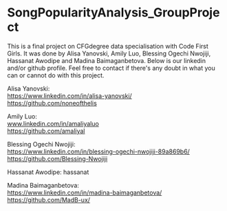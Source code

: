 # SongPopularityAnalysis_GroupProject

This is a final project on CFGdegree data specialisation with Code First Girls. It was done by Alisa Yanovski, Amily Luo, Blessing Ogechi Nwojiji, Hassanat Awodipe and Madina Baimaganbetova. Below is our linkedin and/or github profile. Feel free to contact if there's any doubt in what you can or cannot do with this project.

Alisa Yanovski: \
https://www.linkedin.com/in/alisa-yanovski/ \
https://github.com/noneofthelis 

Amily Luo:\
www.linkedin.com/in/amaliyaluo \
https://github.com/amaliyal 

Blessing Ogechi Nwojiji: \
https://www.linkedin.com/in/blessing-ogechi-nwojiji-89a869b6/ \
https://github.com/Blessing-Nwojiji 

Hassanat Awodipe: hassanat 

Madina Baimaganbetova: \
https://www.linkedin.com/in/madina-baimaganbetova/  \
https://github.com/MadB-ux/ 
